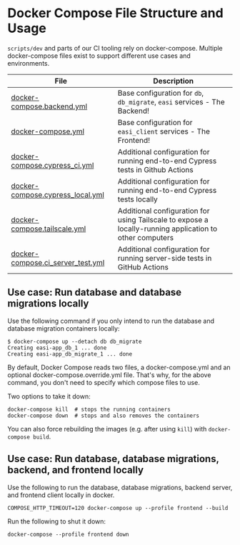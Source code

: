 # Docker Compose File Structure and Usage

`scripts/dev` and parts of our CI tooling rely on docker-compose. Multiple
docker-compose files exist to support different use cases and environments.

| File                          | Description                                                                                                                       |
| ----------------------------- | --------------------------------------------------------------------------------------------------------------------------------- |
| [docker-compose.backend.yml](/docker-compose.yml)            | Base configuration for `db`, `db_migrate`, `easi` services - The Backend!
| [docker-compose.yml](/docker-compose.yml)            | Base configuration for `easi_client` services - The Frontend!                                                |
| [docker-compose.cypress_ci.yml](/docker-compose.cypress_ci.yml) | Additional configuration for running end-to-end Cypress tests in Github Actions                                                   |
| [docker-compose.cypress_local.yml](/docker-compose.cypress_local.yml)      | Additional configuration for running end-to-end Cypress tests locally                                                             |
| [docker-compose.tailscale.yml](/docker-compose.tailscale.yml) | Additional configuration for using Tailscale to expose a locally-running application to other computers
| [docker-compose.ci_server_test.yml](/docker-compose.ci_server_test.yml) | Additional configuration for running server-side tests in GitHub Actions

## Use case: Run database and database migrations locally

Use the following command if you only intend to run the database and database
migration containers locally:

```console
$ docker-compose up --detach db db_migrate
Creating easi-app_db_1 ... done
Creating easi-app_db_migrate_1 ... done
```

By default, Docker Compose reads two files, a docker-compose.yml and an optional
docker-compose.override.yml file. That's why, for the above command, you don't
need to specify which compose files to use.

Two options to take it down:

```console
docker-compose kill  # stops the running containers
docker-compose down  # stops and also removes the containers
```

You can also force rebuilding the images (e.g. after using `kill`) with
`docker-compose build`.

## Use case: Run database, database migrations, backend, and frontend locally

Use the following to run the database, database migrations, backend server, and frontend client locally in docker.

```console
COMPOSE_HTTP_TIMEOUT=120 docker-compose up --profile frontend --build
```

Run the following to shut it down:

```console
docker-compose --profile frontend down
```
